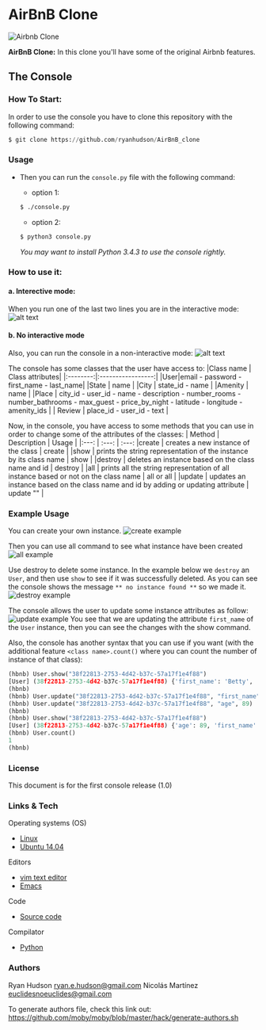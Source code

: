 # AirBnB Clone
![Airbnb Clone](https://camo.githubusercontent.com/70996d3dcffa41c27a6f5d59f56a42d978a4684c/687474703a2f2f696d6775722e636f6d2f4a42434d4844502e706e67)

**AirBnB Clone:** In this clone you'll have some of the original Airbnb features.

## The Console
### How To Start:
In order to use the console you have to clone this repository with the following command:
```python
$ git clone https://github.com/ryanhudson/AirBnB_clone
```

### Usage
* Then you can run the `console.py` file with the following command:

    * option 1:
    ```sh
    $ ./console.py
    ```

    * option 2:
    ```bash
    $ python3 console.py
    ```
    *You may want to install Python 3.4.3 to use the console rightly.*

### How to use it:
#### a. Interective mode:
When you run one of the last two lines you are in the interactive mode:
![alt text](https://raw.githubusercontent.com/ryanhudson/AirBnB_clone/master/images/Screenshot_2019-07-04%20Holberton%20School's%20awesome%20intranet(1).png)

#### b. No interactive mode
Also, you can run the console in a non-interactive mode:
![alt text](https://raw.githubusercontent.com/ryanhudson/AirBnB_clone/master/images/Screenshot_2019-07-04%20Holberton%20School's%20awesome%20intranet.png)

The console has some classes that the user have access to:
|Class name | Class attributes|
|:--------:|:-----------------:|
|User|email - password - first_name - last_name|
|State | name |
|City | state_id - name |
|Amenity | name |
|Place | city_id - user_id - name - description - number_rooms - number_bathrooms - max_guest - price_by_night - latitude - longitude - amenity_ids |
| Review | place_id - user_id - text |

Now, in the console, you have access to some methods that you can use in order to change some of the attributes of the classes:
| Method | Description | Usage |
|:---: | :---: | :---:
|create | creates a new instance of the class | create <class name> |
|show | prints the string representation of the instance by its class name | show <class name> <id> |
|destroy | deletes an instance based on the class name and id | destroy <class name> <id> |
|all | prints all the string representation of all instance based or not on the class name | all or all <class name> |
|update | updates an instance based on the class name and id by adding or updating attribute | update <class name> <id> <attribute name> "<attribute value>" |


### Example Usage
You can create your own instance.
![create example](https://raw.githubusercontent.com/ryanhudson/AirBnB_clone/master/images/consolecreate.PNG)

Then you can use all command to see what instance have been created 
![all example](https://raw.githubusercontent.com/ryanhudson/AirBnB_clone/master/images/consoleall.PNG)

Use destroy to delete some instance. In the example below we `destroy` an `User`, and then use `show` to see if it was successfully deleted. As you can see the console shows the message `** no instance found **` so we made it.
![destroy example](https://raw.githubusercontent.com/ryanhudson/AirBnB_clone/master/images/consolesdestroy.PNG)

The console allows the user to update some instance attributes as follow:
![update example](https://raw.githubusercontent.com/ryanhudson/AirBnB_clone/master/images/consoleupdate.PNG)
You see that we are updating the attribute `first_name` of the `User` instance, then you can see the changes with the show command.

Also, the console has another syntax that you can use if you want (with the additional feature `<class name>.count()` where you can count the number of instance of that class):
```python
(hbnb) User.show("38f22813-2753-4d42-b37c-57a17f1e4f88")
[User] (38f22813-2753-4d42-b37c-57a17f1e4f88) {'first_name': 'Betty', 'last_name': 'Holberton', 'created_at': datetime.datetime(2017, 9, 28, 21, 11, 42, 848279), 'updated_at': datetime.datetime(2017, 9, 28, 21, 11, 42, 848291), 'password': 'b9be11166d72e9e3ae7fd407165e4bd2', 'email': 'airbnb@holbertonshool.com', 'id': '38f22813-2753-4d42-b37c-57a17f1e4f88'}
(hbnb)
(hbnb) User.update("38f22813-2753-4d42-b37c-57a17f1e4f88", "first_name", "John")
(hbnb) User.update("38f22813-2753-4d42-b37c-57a17f1e4f88", "age", 89)
(hbnb)
(hbnb) User.show("38f22813-2753-4d42-b37c-57a17f1e4f88")
[User] (38f22813-2753-4d42-b37c-57a17f1e4f88) {'age': 89, 'first_name': 'John', 'last_name': 'Holberton', 'created_at': datetime.datetime(2017, 9, 28, 21, 11, 42, 848279), 'updated_at': datetime.datetime(2017, 9, 28, 21, 15, 32, 299055), 'password': 'b9be11166d72e9e3ae7fd407165e4bd2', 'email': 'airbnb@holbertonshool.com', 'id': '38f22813-2753-4d42-b37c-57a17f1e4f88'}
(hbnb) User.count()
1
(hbnb)
```
### License
This document is for the first console release (1.0)

### Links & Tech
Operating systems (OS)
* [Linux](https://www.linux.org)
* [Ubuntu 14.04](http://releases.ubuntu.com/14.04/)

Editors
* [vim text editor](https://www.vim.org/)
* [Emacs](https://www.gnu.org/software/emacs/)

Code
* [Source code](https://github.com/ryanhudson/AirBnB_clone)

Compilator
* [Python](https://www.python.org/downloads/release/python-373/)

### Authors

Ryan Hudson <ryan.e.hudson@gmail.com>
Nicolás Martínez <euclidesnoeuclides@gmail.com>

To generate authors file, check this link out:
https://github.com/moby/moby/blob/master/hack/generate-authors.sh